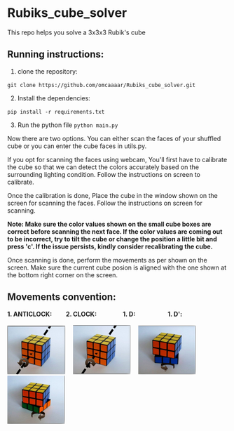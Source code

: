 # Rubiks_cube_solver
This repo helps you solve a 3x3x3 Rubik's cube

## Running instructions:

1. clone the repository: 
```
git clone https://github.com/omcaaaar/Rubiks_cube_solver.git
```

2. Install the dependencies:

```
pip install -r requirements.txt
```

3. Run the python file ```python main.py```

Now there are two options. You can either scan the faces of your shuffled cube or you can enter the cube faces in utils.py.

If you opt for scanning the faces using webcam, You'll first have to calibrate the cube so that we can detect the colors accurately based on the surrounding lighting condition.
Follow the instructions on screen to calibrate.

Once the calibration is done, Place the cube in the window shown on the screen for scanning the faces. Follow the instructions on screen for scanning.

**Note: Make sure the color values shown on the small cube boxes are correct before scanning the next face. If the color values are coming out to be incorrect, try to tilt the cube or change the position a little bit and press 'c'. If the issue persists, kindly consider recalibrating the cube.**

Once scanning is done, perform the movements as per shown on the screen. Make sure the current cube posion is aligned with the one shown at the bottom right corner on the screen.

## Movements convention:

**1. ANTICLOCK:** &emsp;&emsp;**2. CLOCK:** &emsp;&emsp;&emsp;&emsp;**1. D:** &emsp;&emsp;&emsp;&emsp;&emsp;**1. D':** &emsp;&emsp;<br><br>
![alt_text](https://github.com/omcaaaar/Rubiks_cube_solver/blob/main/assets/ANTICLOCK.png)&emsp;
![alt_text](https://github.com/omcaaaar/Rubiks_cube_solver/blob/main/assets/CLOCK.png)&emsp;
![alt_text](https://github.com/omcaaaar/Rubiks_cube_solver/blob/main/assets/D.png)&emsp;
![alt_text](https://github.com/omcaaaar/Rubiks_cube_solver/blob/main/assets/D'.png)&emsp;

